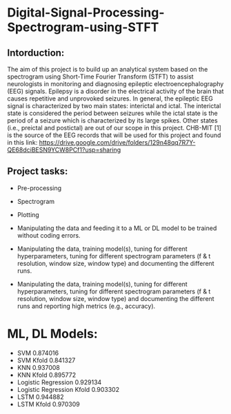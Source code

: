 # Digital-Signal-Processing-Spectrogram-using-STFT
## Intorduction:
The aim of this project is to build up an analytical system based on the spectrogram using
Short-Time Fourier Transform (STFT) to assist neurologists in monitoring and diagnosing
epileptic electroencephalography (EEG) signals. Epilepsy is a disorder in the electrical activity
of the brain that causes repetitive and unprovoked seizures. In general, the epileptic EEG signal
is characterized by two main states: interictal and ictal. The interictal state is considered the
period between seizures while the ictal state is the period of a seizure which is characterized by
its large spikes. Other states (i.e., preictal and postictal) are out of our scope in this project.
CHB-MIT [1] is the source of the EEG records that will be used for this project and found in this
link:
https://drive.google.com/drive/folders/129n48qq7R7Y-QE68dciBESN9YCW8PCf1?usp=sharing
## Project tasks:
* Pre-processing
* Spectrogram
* Plotting
* Manipulating the data and feeding it to a ML or DL model to be trained without
coding errors.
* Manipulating the data, training model(s), tuning for different hyperparameters,
tuning for different spectrogram parameters (f & t resolution, window size,
window type) and documenting the different runs. 

* Manipulating the data, training model(s), tuning for different hyperparameters,
tuning for different spectrogram parameters (f & t resolution, window size,
window type) and documenting the different runs and reporting high metrics
(e.g., accuracy).


# ML, DL Models:
*   SVM	0.874016	
* 	SVM Kfold	0.841327
* 	KNN	0.937008	
* 	KNN Kfold	0.895772
* 	Logistic Regression	0.929134	
* 	Logistic Regression Kfold	0.903302	
* 	LSTM	0.944882
* 	LSTM Kfold	0.970309

